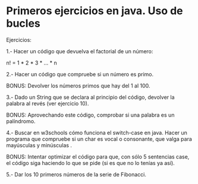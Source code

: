 # Primeros ejercicios en java. Uso de bucles

Ejercicios: 

1.- Hacer un código que devuelva el factorial de un número:

 n! = 1 * 2 * 3 * ... * n 

2.- Hacer un código que compruebe si un número es primo.

BONUS: Devolver los números primos que hay del 1 al 100.

3.- Dado un String que se declara al principio del código, devolver la palabra al revés (ver ejercicio 10).

BONUS: Aprovechando este código, comprobar si una palabra es un palíndromo.

4.- Buscar en w3schools cómo funciona el switch-case en java. Hacer un programa que compruebe si un char es vocal o consonante, que valga para mayúsculas y minúsculas .

BONUS: Intentar optimizar el código para que, con sólo 5 sentencias case, el código siga haciendo lo que se pide (si es que no lo tenías ya así).

5.- Dar los 10 primeros números de la serie de Fibonacci.


